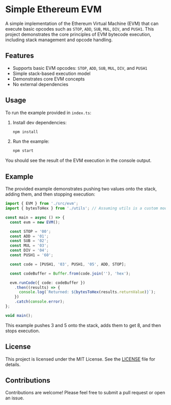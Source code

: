 # Simple Ethereum EVM

A simple implementation of the Ethereum Virtual Machine (EVM) that can execute basic opcodes such as `STOP`, `ADD`, `SUB`, `MUL`, `DIV`, and `PUSH1`. This project demonstrates the core principles of EVM bytecode execution, including stack management and opcode handling.

## Features

- Supports basic EVM opcodes: `STOP`, `ADD`, `SUB`, `MUL`, `DIV`, and `PUSH1`
- Simple stack-based execution model
- Demonstrates core EVM concepts
- No external dependencies


## Usage

To run the example provided in `index.ts`:

1. Install dev dependencies:
    ```bash
    npm install
    ```

2. Run the example:
    ```bash
    npm start
    ```

You should see the result of the EVM execution in the console output.

## Example

The provided example demonstrates pushing two values onto the stack, adding them, and then stopping execution:

```typescript
import { EVM } from './src/evm';
import { bytesToHex } from './utils'; // Assuming utils is a custom module for hex conversion

const main = async () => {
  const evm = new EVM();

  const STOP = '00';
  const ADD = '01';
  const SUB = '02';
  const MUL = '03';
  const DIV = '04';
  const PUSH1 = '60';

  const code = [PUSH1, '03', PUSH1, '05', ADD, STOP];

  const codeBuffer = Buffer.from(code.join(''), 'hex');

  evm.runCode({ code: codeBuffer })
    .then((results) => {
      console.log(`Returned: ${bytesToHex(results.returnValue)}`);
    })
    .catch(console.error);
};

void main();
```

This example pushes 3 and 5 onto the stack, adds them to get 8, and then stops execution.

## License

This project is licensed under the MIT License. See the [LICENSE](https://opensource.org/licenses/MIT
) file for details.

## Contributions

Contributions are welcome! Please feel free to submit a pull request or open an issue.